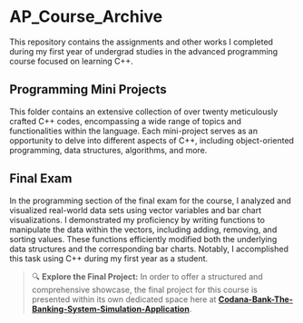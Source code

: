# AP_Course_Archive
This repository contains the assignments and other works I completed during my first year of undergrad studies in the advanced programming course focused on learning C++.

## Programming Mini Projects
This folder contains an extensive collection of over twenty meticulously crafted C++ codes, encompassing a wide range of topics and functionalities within the language. Each mini-project serves as an opportunity to delve into different aspects of C++, including object-oriented programming, data structures, algorithms, and more.

## Final Exam
In the programming section of the final exam for the course, I analyzed and visualized real-world data sets using vector variables and bar chart visualizations. I demonstrated my proficiency by writing functions to manipulate the data within the vectors, including adding, removing, and sorting values. These functions efficiently modified both the underlying data structures and the corresponding bar charts. Notably, I accomplished this task using C++ during my first year as a student.

> 🔍 **Explore the Final Project:** In order to offer a structured and comprehensive showcase, the final project for this course is presented within its own dedicated space here at **[Codana-Bank-The-Banking-System-Simulation-Application](https://github.com/MelvinMo/Codana-Bank-The-Banking-System-Simulation-Application)**.
